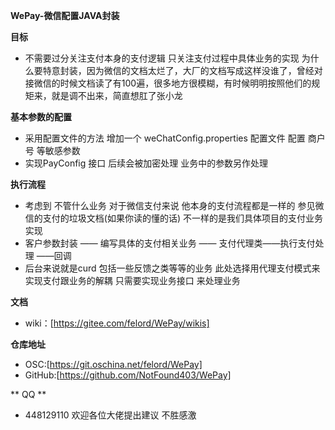  
 
 
 **WePay-微信配置JAVA封装**
 
 
**目标**
 - 不需要过分关注支付本身的支付逻辑 只关注支付过程中具体业务的实现    为什么要特意封装，因为微信的文档太烂了，大厂的文档写成这样没谁了，曾经对接微信的时候文档读了有100遍，很多地方很模糊，有时候明明按照他们的规矩来，就是调不出来，简直想肛了张小龙
 
 
 **基本参数的配置**
 - 采用配置文件的方法 增加一个 weChatConfig.properties 配置文件 配置 商户号 等敏感参数
 - 实现PayConfig 接口 后续会被加密处理 业务中的参数另作处理


**执行流程**
 - 考虑到 不管什么业务  对于微信支付来说 他本身的支付流程都是一样的 参见微信的支付的垃圾文档(如果你读的懂的话)  不一样的是我们具体项目的支付业务实现
 - 客户参数封装 —— 编写具体的支付相关业务 —— 支付代理类——执行支付处理 ——回调
 - 后台来说就是curd 包括一些反馈之类等等的业务 此处选择用代理支付模式来实现支付跟业务的解耦 只需要实现业务接口 来处理业务
 
 **文档**
 - wiki：[https://gitee.com/felord/WePay/wikis]
 
 **仓库地址**
 - OSC:[https://git.oschina.net/felord/WePay]
 - GitHub:[https://github.com/NotFound403/WePay]
 
 
** QQ **
 - 448129110  欢迎各位大佬提出建议 不胜感激